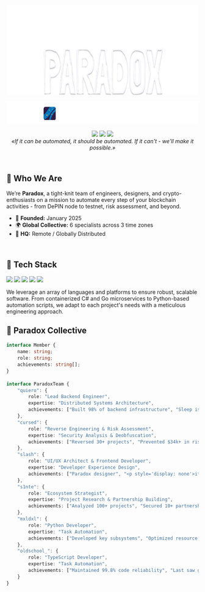 
<p align="center">
  <img 
     src="https://raw.githubusercontent.com/cursssed/cursssed/refs/heads/main/p2.png"
     alt="Paradox Logo"
     width="846" height="236" 
  />
</p>

<p align="center">
  <img 
     src="https://raw.githubusercontent.com/cursssed/cursssed/refs/heads/main/hello.gif"
     alt="Hello Animation"
     width="550" height="60" 
  />
</p>
<p align="center">
  <img src="https://img.shields.io/badge/Uptime-99%25-brightgreen?style=for-the-badge&logo=google-chat&logoColor=white">
  <img src="https://img.shields.io/badge/Code_Audited-1M+_Lines-orange?style=for-the-badge&logo=git">
  <img src="https://img.shields.io/badge/Reversed_Projects-30+_projects-8A2BE2?style=for-the-badge&logo=radar&logoColor=white">
  <br>
  <i>«If it can be automated, it should be automated. If it can't - we'll make it possible.»‎</i>
</p>

<br>

## 🚀 Who We Are

We’re **Paradox**, a tight-knit team of engineers, designers, and crypto-enthusiasts on a mission to automate every step of your blockchain activities - from DePIN node to testnet, risk assessment, and beyond.
- 📅 **Founded:** January 2025  
- 🌍 **Global Collective:** 6 specialists across 3 time zones
- 📌 **HQ:** Remote / Globally Distributed

<br>

## 🎯 Tech Stack
<p align="left">
  <img src="https://img.shields.io/badge/c%23-%23239120.svg?style=for-the-badge&logo=csharp&logoColor=white"/>
  <img src="https://img.shields.io/badge/go-%2300ADD8.svg?style=for-the-badge&logo=go&logoColor=white"/>
  <img src="https://img.shields.io/badge/docker-%230db7ed.svg?style=for-the-badge&logo=docker&logoColor=white"/>
  <img src="https://img.shields.io/badge/typescript-%23007ACC.svg?style=for-the-badge&logo=typescript&logoColor=white"/>
  <img src="https://img.shields.io/badge/python-3670A0?style=for-the-badge&logo=python&logoColor=ffdd54"/>
</p>
We leverage an array of languages and platforms to ensure robust, scalable software. From containerized C# and Go microservices to Python-based automation scripts, we adapt to each project's needs with a meticulous engineering approach.

## 👥 Paradox Collective
```ts
interface Member {
    name: string;
    role: string;
    achievements: string[];
}

interface ParadoxTeam {
    "quiero": {
        role: "Lead Backend Engineer",
        expertise: "Distributed Systems Architecture",
        achievements: ["Built 98% of backend infrastructure", "Sleep is a myth - 24/7 infrastructure guardian"]
    },
    "cursed": {
        role: "Reverse Engineering & Risk Assessment",
        expertise: "Security Analysis & Deobfuscation",
        achievements: ["Reversed 30+ projects", "Prevented $34k+ in risks"]
    },
    "slash": {
        role: "UI/UX Architect & Frontend Developer",
        expertise: "Developer Experience Design",
        achievements: ["Paradox designer", "<p style='display: none'>it's me!</p>"]
    },
    "s1nte": {
        role: "Ecosystem Strategist",
        expertise: "Project Research & Partnership Building",
        achievements: ["Analyzed 100+ projects", "Secured 10+ partnerships"]
    },
    "mxldxl": {
        role: "Python Developer",
        expertise: "Task Automation",
        achievements: ["Developed key subsystems", "Optimized resource usage by 40%"]
    },
    "oldschool_": {
        role: "TypeScript Developer",
        expertise: "Task Automation",
        achievements: ["Maintained 99.8% code reliability", "Last saw grass in 2022"]
    }
}
```

